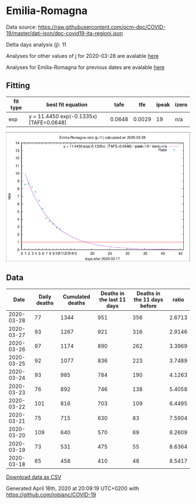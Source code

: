# Emilia-Romagna

Data source: https://raw.githubusercontent.com/pcm-dpc/COVID-19/master/dati-json/dpc-covid19-ita-regioni.json

Delta days analysis (j): 11

Analyses for other values of j for 2020-03-28 are avalable [here](../2020-03-28/README.md)

Analyses for Emilia-Romagna for previous dates are avalable [here](../README.md)

## Fitting 
|fit type|best fit equation|tafe|tfe|ipeak|izero|
|-------|-----|--------|------|---|---|
|exp|y = 11.4450 exp(-0.1335x)  [TAFE=0.0648]|0.0648|0.0029|19|n/a|

![Plot](COVID-19_emilia-romagna_j11_2020-03-28.png)

## Data
|Date|Daily deaths|Cumulated deaths|Deaths in the last 11 days|Deaths in the 11 days before|ratio|
|----|----------|-----------|-------|--------------------|-----|
|2020-03-28|77|1344|951|356|2.6713|
|2020-03-27|93|1267|921|316|2.9146|
|2020-03-26|97|1174|890|262|3.3969|
|2020-03-25|92|1077|836|223|3.7489|
|2020-03-24|93|985|784|190|4.1263|
|2020-03-23|76|892|746|138|5.4058|
|2020-03-22|101|816|703|109|6.4495|
|2020-03-21|75|715|630|83|7.5904|
|2020-03-20|109|640|570|69|8.2609|
|2020-03-19|73|531|475|55|8.6364|
|2020-03-18|65|458|410|48|8.5417|

[Download data as CSV](COVID-19_emilia-romagna_j11_2020-03-28.csv)

Generated April 16th, 2020 at 20:09:19 UTC+0200 with https://github.com/robianc/COVID-19
